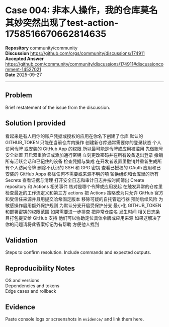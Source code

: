# Case 004: 非本人操作，我的仓库莫名其妙突然出现了test-action-1758516670662814635

**Repository** community/community  
**Discussion** https://github.com/orgs/community/discussions/174911  
**Accepted Answer** https://github.com/community/community/discussions/174911#discussioncomment-14527021  
**Date** 2025-09-27

---

## Problem
Brief restatement of the issue from the discussion.

## Solution I provided
看起来是有人用你的账户凭据或授权的应用在你名下创建了仓库
默认的 GITHUB_TOKEN 只能在当前仓库内操作
创建新仓库通常需要你的登录状态 个人访问令牌 或安装的 GitHub App 的权限
所以最可能是令牌或应用被滥用
先做账号安全处置
开启双重验证或添加通行密钥
立刻更改密码并在所有设备退出登录
撤销所有活跃会话和已记住的设备
检查凭据与集成
在开发者设置里撤销并重新生成所有个人访问令牌
删除不认识的 SSH 和 GPG 密钥
查看已授权的 OAuth 应用和已安装的 GitHub Apps
移除任何不需要或来源不明的项
轮换组织和仓库里的所有 Secrets
查看证据与清理
打开安全日志和审计日志并按时间筛出 Create repository 和 Actions 相关事件
核对是哪个令牌或应用发起
在触发异常的仓库里检查最近的工作流定义和第三方 actions
把 Actions 策略改为只允许 GitHub 官方和受信任来源并且用提交哈希固定版本
移除可疑的自托管运行器
预防后续风险
为敏感操作启用额外保护规则
为默认分支开启受保护分支
最小化 GITHUB_TOKEN 和部署密钥的权限范围
如果需要进一步排查
把异常仓库名 发生时间 相关日志条目打包提交给 GitHub 支持
他们可以协助定位具体令牌或应用来源
如果这解决了你的问题请将此答案标记为有帮助 方便他人找到

## Validation
Steps to confirm resolution. Include commands and expected outputs.

## Reproducibility Notes
OS and versions  
Dependencies and tokens  
Edge cases and rollback

## Evidence
Paste console logs or screenshots in `evidence/` and link them here.

